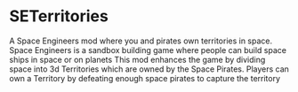 # SETerritories
A Space Engineers mod where you and pirates own territories in space.
Space Engineers is a sandbox building game where people can build space ships in space or on planets
This mod enhances the game by dividing space into 3d Territories which are owned by the Space Pirates.
Players can own a Territory by defeating enough space pirates to capture the territory
